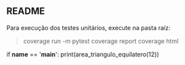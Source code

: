 ## README

Para execução dos testes unitários, execute na pasta raíz:
> coverage run -m pytest
> coverage report
> coverage html

if __name__ == '__main__':
    print(area_triangulo_equilatero(12))